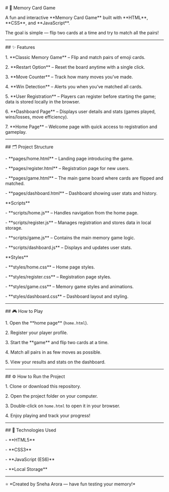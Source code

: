 \# 🧠 Memory Card Game



A fun and interactive \*\*Memory Card Game\*\* built with \*\*HTML\*\*, \*\*CSS\*\*, and \*\*JavaScript\*\*.  

The goal is simple — flip two cards at a time and try to match all the pairs!



---



\## ✨ Features



1\. \*\*Classic Memory Game\*\* – Flip and match pairs of emoji cards.  

2\. \*\*Restart Option\*\* – Reset the board anytime with a single click.  

3\. \*\*Move Counter\*\* – Track how many moves you’ve made.  

4\. \*\*Win Detection\*\* – Alerts you when you’ve matched all cards.  

5\. \*\*User Registration\*\* – Players can register before starting the game; data is stored locally in the browser.  

6\. \*\*Dashboard Page\*\* – Displays user details and stats (games played, wins/losses, move efficiency).  

7\. \*\*Home Page\*\* – Welcome page with quick access to registration and gameplay.  



---



\## 🗂️ Project Structure



\- \*\*pages/home.html\*\* – Landing page introducing the game.  

\- \*\*pages/register.html\*\* – Registration page for new users.  

\- \*\*pages/game.html\*\* – The main game board where cards are flipped and matched.  

\- \*\*pages/dashboard.html\*\* – Dashboard showing user stats and history.  



\*\*Scripts\*\*

\- \*\*scripts/home.js\*\* – Handles navigation from the home page.  

\- \*\*scripts/register.js\*\* – Manages registration and stores data in local storage.  

\- \*\*scripts/game.js\*\* – Contains the main memory game logic.  

\- \*\*scripts/dashboard.js\*\* – Displays and updates user stats.



\*\*Styles\*\*

\- \*\*styles/home.css\*\* – Home page styles.  

\- \*\*styles/register.css\*\* – Registration page styles.  

\- \*\*styles/game.css\*\* – Memory game styles and animations.  

\- \*\*styles/dashboard.css\*\* – Dashboard layout and styling.



---



\## 🎮 How to Play



1\. Open the \*\*home page\*\* (`home.html`).  

2\. Register your player profile.  

3\. Start the \*\*game\*\* and flip two cards at a time.  

4\. Match all pairs in as few moves as possible.  

5\. View your results and stats on the dashboard.



---



\## ⚙️ How to Run the Project



1\. Clone or download this repository.  

2\. Open the project folder on your computer.  

3\. Double-click on `home.html` to open it in your browser.  

4\. Enjoy playing and track your progress!



---



\## 🧠 Technologies Used



\- \*\*HTML5\*\*  

\- \*\*CSS3\*\*  

\- \*\*JavaScript (ES6)\*\*  

\- \*\*Local Storage\*\*



---



⭐ \*Created by Sneha Arora — have fun testing your memory!\*



